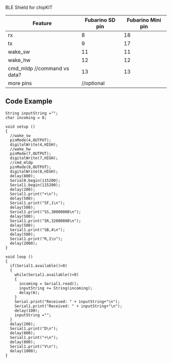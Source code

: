 BLE Shield for chipKIT


Feature  | Fubarino SD pin | Fubarino Mini pin
------- | ------- | -----
rx  | 8 | 18 |
tx  | 9 | 17 | 
wake_sw | 11 | 11
wake_hw | 12 | 12
cmd_mldp //command vs data? | 13 | 13
more pins | //optional


Code Example
---

```
String inputString ="";
char incoming = 0;

void setup ()
{
  //wake_sw
  pinMode(4,OUTPUT);
  digitalWrite(4,HIGH);
  //wake_hw
  pinMode(7,OUTPUT);
  digitalWrite(7,HIGH);
  //cmd_mldp
  pinMode(8,OUTPUT);
  digitalWrite(8,HIGH);
  delay(800);
  Serial0.begin(115200);
  Serial1.begin(115200);
  delay(200);
  Serial1.print("+\n");
  delay(500);
  Serial1.print("SF,1\n");
  delay(500);
  Serial1.print("SS,30000000\n");
  delay(500);
  Serial1.print("SR,32000800\n"); 
  delay(500);
  Serial1.print("SB,4\n");
  delay(500);
  Serial1.print("R,1\n");
  delay(2000);
}

void loop ()
{
  if(Serial1.available()>0)
  {
    while(Serial1.available()>0)
    {
      incoming = Serial1.read();
      inputString += String(incoming);
      delay(6);
    }
    Serial.print("Received: " + inputString+"\n");
    Serial1.print("Received: " + inputString+"\n");
    delay(100);
    inputString ="";
  }
  delay(200);
  Serial1.print("D\n");
  delay(800);
  Serial1.print("+\n");
  delay(800);
  Serial1.print("V\n");
  delay(1000);
}



```

